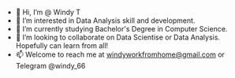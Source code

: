 - 👋 Hi, I’m @ Windy T
- 👀 I’m interested in Data Analysis skill and development.
- 🌱 I’m currently studying Bachelor's Degree in Computer Science. 
- 💞️ I’m looking to collaborate on Data Scientise or Data Analysis. Hopefully can learn from all!
- 📫 Welcome to reach me at windyworkfromhome@gmail.com or Telegram @windy_66

<!---
windytws/windytws is a ✨ special ✨ repository because its `README.md` (this file) appears on your GitHub profile.
You can click the Preview link to take a look at your changes.
--->
